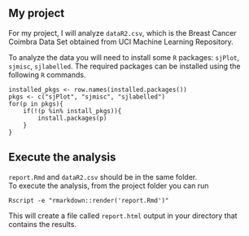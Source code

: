 ## My project

For my project, I will analyze `dataR2.csv`, which is the Breast Cancer Coimbra Data Set obtained from UCI Machine Learning Repository. 

To analyze the data you will need to install some `R` packages: `sjPlot`, `sjmisc`, `sjlabelled`. The required packages can be installed using the following `R` commands.

```{r}
installed_pkgs <- row.names(installed.packages())
pkgs <- c("sjPlot", "sjmisc", "sjlabelled")
for(p in pkgs){
	if(!(p %in% install_pkgs)){
		install.packages(p)
	}
}
```

## Execute the analysis

`report.Rmd` and `dataR2.csv` should be in the same folder.\
To execute the analysis, from the project folder you can run

```{r}
Rscript -e "rmarkdown::render('report.Rmd')"
```

This will create a file called `report.html` output in your directory that contains the results. 